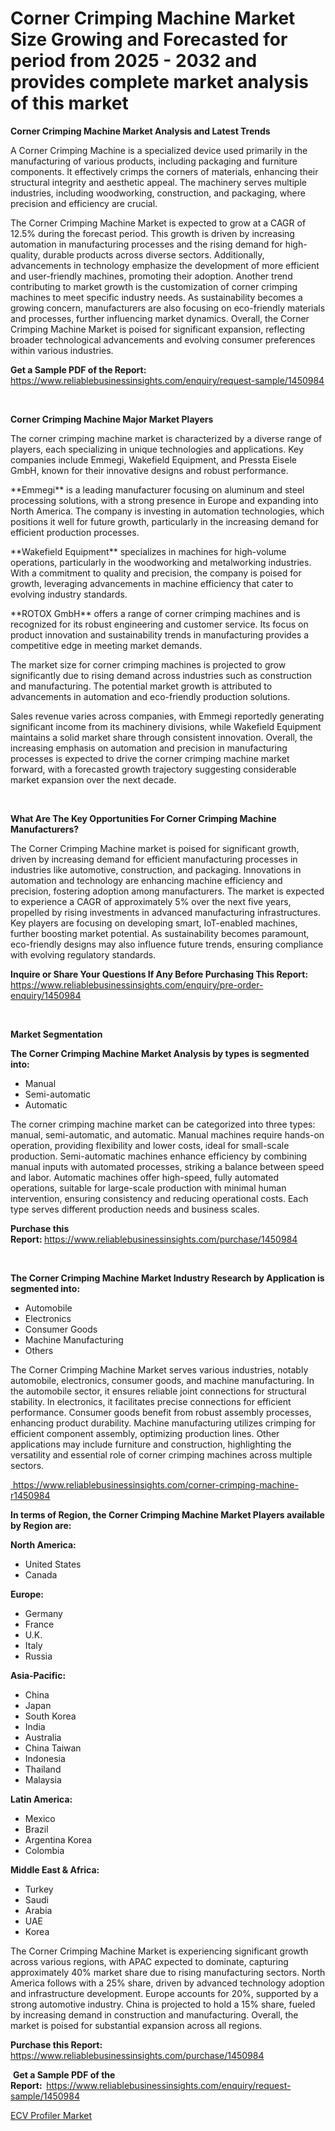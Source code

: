 <p><h1>Corner Crimping Machine Market Size Growing and Forecasted for period from 2025 - 2032 and provides complete market analysis of this market</h1></p><p><strong>Corner Crimping Machine Market Analysis and Latest Trends</strong></p>
<p><p>A Corner Crimping Machine is a specialized device used primarily in the manufacturing of various products, including packaging and furniture components. It effectively crimps the corners of materials, enhancing their structural integrity and aesthetic appeal. The machinery serves multiple industries, including woodworking, construction, and packaging, where precision and efficiency are crucial.</p><p>The Corner Crimping Machine Market is expected to grow at a CAGR of 12.5% during the forecast period. This growth is driven by increasing automation in manufacturing processes and the rising demand for high-quality, durable products across diverse sectors. Additionally, advancements in technology emphasize the development of more efficient and user-friendly machines, promoting their adoption. Another trend contributing to market growth is the customization of corner crimping machines to meet specific industry needs. As sustainability becomes a growing concern, manufacturers are also focusing on eco-friendly materials and processes, further influencing market dynamics. Overall, the Corner Crimping Machine Market is poised for significant expansion, reflecting broader technological advancements and evolving consumer preferences within various industries.</p></p>
<p><strong>Get a Sample PDF of the Report:&nbsp;</strong> <a href="https://www.reliablebusinessinsights.com/enquiry/request-sample/1450984?utm_campaign=2275&utm_medium=2&utm_source=Github&utm_content=ia&utm_term=17022025&utm_id=corner-crimping-machine">https://www.reliablebusinessinsights.com/enquiry/request-sample/1450984</a></p>
<p>&nbsp;</p>
<p><strong>Corner Crimping Machine Major Market Players</strong></p>
<p><p>The corner crimping machine market is characterized by a diverse range of players, each specializing in unique technologies and applications. Key companies include Emmegi, Wakefield Equipment, and Pressta Eisele GmbH, known for their innovative designs and robust performance. </p><p>**Emmegi** is a leading manufacturer focusing on aluminum and steel processing solutions, with a strong presence in Europe and expanding into North America. The company is investing in automation technologies, which positions it well for future growth, particularly in the increasing demand for efficient production processes.</p><p>**Wakefield Equipment** specializes in machines for high-volume operations, particularly in the woodworking and metalworking industries. With a commitment to quality and precision, the company is poised for growth, leveraging advancements in machine efficiency that cater to evolving industry standards.</p><p>**ROTOX GmbH** offers a range of corner crimping machines and is recognized for its robust engineering and customer service. Its focus on product innovation and sustainability trends in manufacturing provides a competitive edge in meeting market demands.</p><p>The market size for corner crimping machines is projected to grow significantly due to rising demand across industries such as construction and manufacturing. The potential market growth is attributed to advancements in automation and eco-friendly production solutions.</p><p>Sales revenue varies across companies, with Emmegi reportedly generating significant income from its machinery divisions, while Wakefield Equipment maintains a solid market share through consistent innovation. Overall, the increasing emphasis on automation and precision in manufacturing processes is expected to drive the corner crimping machine market forward, with a forecasted growth trajectory suggesting considerable market expansion over the next decade.</p></p>
<p>&nbsp;</p>
<p><strong>What Are The Key Opportunities For Corner Crimping Machine Manufacturers?</strong></p>
<p><p>The Corner Crimping Machine market is poised for significant growth, driven by increasing demand for efficient manufacturing processes in industries like automotive, construction, and packaging. Innovations in automation and technology are enhancing machine efficiency and precision, fostering adoption among manufacturers. The market is expected to experience a CAGR of approximately 5% over the next five years, propelled by rising investments in advanced manufacturing infrastructures. Key players are focusing on developing smart, IoT-enabled machines, further boosting market potential. As sustainability becomes paramount, eco-friendly designs may also influence future trends, ensuring compliance with evolving regulatory standards.</p></p>
<p><strong>Inquire or Share Your Questions If Any Before Purchasing This Report:</strong> <a href="https://www.reliablebusinessinsights.com/enquiry/pre-order-enquiry/1450984?utm_campaign=2275&utm_medium=2&utm_source=Github&utm_content=ia&utm_term=17022025&utm_id=corner-crimping-machine">https://www.reliablebusinessinsights.com/enquiry/pre-order-enquiry/1450984</a></p>
<p>&nbsp;</p>
<p><strong>Market Segmentation</strong></p>
<p><strong>The Corner Crimping Machine Market Analysis by types is segmented into:</strong></p>
<p><ul><li>Manual</li><li>Semi-automatic</li><li>Automatic</li></ul></p>
<p><p>The corner crimping machine market can be categorized into three types: manual, semi-automatic, and automatic. Manual machines require hands-on operation, providing flexibility and lower costs, ideal for small-scale production. Semi-automatic machines enhance efficiency by combining manual inputs with automated processes, striking a balance between speed and labor. Automatic machines offer high-speed, fully automated operations, suitable for large-scale production with minimal human intervention, ensuring consistency and reducing operational costs. Each type serves different production needs and business scales.</p></p>
<p><strong>Purchase this Report:&nbsp;</strong><a href="https://www.reliablebusinessinsights.com/purchase/1450984?utm_campaign=2275&utm_medium=2&utm_source=Github&utm_content=ia&utm_term=17022025&utm_id=corner-crimping-machine">https://www.reliablebusinessinsights.com/purchase/1450984</a></p>
<p>&nbsp;</p>
<p><strong>The Corner Crimping Machine Market Industry Research by Application is segmented into:</strong></p>
<p><ul><li>Automobile</li><li>Electronics</li><li>Consumer Goods</li><li>Machine Manufacturing</li><li>Others</li></ul></p>
<p><p>The Corner Crimping Machine Market serves various industries, notably automobile, electronics, consumer goods, and machine manufacturing. In the automobile sector, it ensures reliable joint connections for structural stability. In electronics, it facilitates precise connections for efficient performance. Consumer goods benefit from robust assembly processes, enhancing product durability. Machine manufacturing utilizes crimping for efficient component assembly, optimizing production lines. Other applications may include furniture and construction, highlighting the versatility and essential role of corner crimping machines across multiple sectors.</p></p>
<p><a href="https://www.reliablebusinessinsights.com/corner-crimping-machine-r1450984?utm_campaign=2275&utm_medium=2&utm_source=Github&utm_content=ia&utm_term=17022025&utm_id=corner-crimping-machine">&nbsp;https://www.reliablebusinessinsights.com/corner-crimping-machine-r1450984</a></p>
<p><strong>In terms of Region, the Corner Crimping Machine Market Players available by Region are:</strong></p>
<p>
    <p> <strong> North America: </strong>
        <ul>
            <li>United States</li>
            <li>Canada</li>
        </ul>
        </p> 
    <p> <strong> Europe: </strong>
        <ul>
            <li>Germany</li>
            <li>France</li>
            <li>U.K.</li>
            <li>Italy</li>
            <li>Russia</li>
        </ul>
        </p> 
    <p> <strong> Asia-Pacific: </strong>
        <ul>
            <li>China</li>
            <li>Japan</li>
            <li>South Korea</li>
            <li>India</li>
            <li>Australia</li>
            <li>China Taiwan</li>
            <li>Indonesia</li>
            <li>Thailand</li>
            <li>Malaysia</li>
        </ul>
        </p> 
    <p> <strong> Latin America: </strong>
        <ul>
            <li>Mexico</li>
            <li>Brazil</li>
            <li>Argentina Korea</li>
            <li>Colombia</li>
        </ul>
        </p> 
    <p> <strong> Middle East & Africa: </strong>
        <ul>
            <li>Turkey</li>
            <li>Saudi</li>
            <li>Arabia</li>
            <li>UAE</li>
            <li>Korea</li>
        </ul>
    </p>
    </p>
<p><p>The Corner Crimping Machine Market is experiencing significant growth across various regions, with APAC expected to dominate, capturing approximately 40% market share due to rising manufacturing sectors. North America follows with a 25% share, driven by advanced technology adoption and infrastructure development. Europe accounts for 20%, supported by a strong automotive industry. China is projected to hold a 15% share, fueled by increasing demand in construction and manufacturing. Overall, the market is poised for substantial expansion across all regions.</p></p>
<p><strong>Purchase this Report: </strong><a href="https://www.reliablebusinessinsights.com/purchase/1450984?utm_campaign=2275&utm_medium=2&utm_source=Github&utm_content=ia&utm_term=17022025&utm_id=corner-crimping-machine">https://www.reliablebusinessinsights.com/purchase/1450984</a></p>
<p>&nbsp;<strong>Get a Sample PDF of the Report:&nbsp;&nbsp;</strong><a href="https://www.reliablebusinessinsights.com/enquiry/request-sample/1450984?utm_campaign=2275&utm_medium=2&utm_source=Github&utm_content=ia&utm_term=17022025&utm_id=corner-crimping-machine">https://www.reliablebusinessinsights.com/enquiry/request-sample/1450984</a></p>
<p><strong></strong></p>
<p><p><a href="https://github.com/maclarensidney/Market-Research-Report-List-1/blob/main/ecv-profiler-market.md?utm_campaign=2275&utm_medium=2&utm_source=Github&utm_content=ia&utm_term=17022025&utm_id=corner-crimping-machine">ECV Profiler Market</a></p></p>